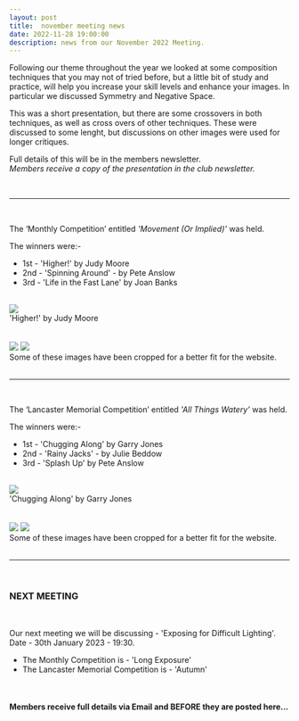 ```yaml
---
layout: post
title:  november meeting news
date: 2022-11-28 19:00:00
description: news from our November 2022 Meeting.
---
```


Following our theme throughout the year we looked at some composition techniques that you may not of tried before, but a little bit of study and practice, will help you increase your skill levels and enhance your images. In particular we discussed Symmetry and Negative Space. 

This was a short presentation, but there are some crossovers in both techniques, as well as cross overs of other techniques. These were discussed to some lenght, but discussions on other images were used for longer critiques.

Full details of this will be in the members newsletter.
<br>
*Members receive a copy of the presentation in the club newsletter.*

<br>

<hr>

<br>

The ‘Monthly Competition’ entitled *'Movement (Or Implied)'* was held.

The winners were:-

<ul>
	<li>1st - &#39;Higher!&#39; by Judy Moore</li>
	<li>2nd - &#39;Spinning Around&#39; - by Pete Anslow</li>
	<li>3rd - &#39;Life in the Fast Lane&#39; by Joan Banks</li>
</ul>

<br>

<div class="img_row">
	<img class="col three" src="{{ site.baseurl }}/assets/img/November22_Monthly/04 - Higher!.jpg">
</div>
<div class="col three caption">
	&#39;Higher!&#39; by Judy Moore
</div>

<br>
<br>

<div class="img_row">
	<img class="col two" src="{{ site.baseurl }}/assets/img/November22_Monthly/01 - Spinning Around.jpg">
	<img class="col one" src="{{ site.baseurl }}/assets/img/November22_Monthly/06 - Life in the fast lane.jpg">
</div>

<div class="col three caption">
	Some of these images have been cropped for a better fit for the website.
</div>


<br>

<hr>

<br>

The ‘Lancaster Memorial Competition’ entitled *'All Things Watery'* was held.

The winners were:-

<ul>
	<li>1st - &#39;Chugging Along&#39; by Garry Jones</li>
	<li>2nd - &#39;Rainy Jacks&#39; - by Julie Beddow</li>
	<li>3rd - &#39;Splash Up&#39; by Pete Anslow</li>
</ul>

<br>

<div class="img_row">
	<img class="col three" src="{{ site.baseurl }}/assets/img/LancasterMemorial22_Competition/10 - Chugging along.jpg">
</div>
<div class="col three caption">
	&#39;Chugging Along&#39; by Garry Jones
</div>

<br>
<br>

<div class="img_row">
	<img class="col two" src="{{ site.baseurl }}/assets/img/LancasterMemorial22_Competition/07 - Rainy Jacks.jpg">
	<img class="col one" src="{{ site.baseurl }}/assets/img/LancasterMemorial22_Competition/12 - Splash Up.jpg">
</div>

<div class="col three caption">
	Some of these images have been cropped for a better fit for the website.
</div>


<br>

<hr>

<br>



### NEXT MEETING
<br>

Our next meeting we will be discussing - 'Exposing for Difficult Lighting'.
Date - 30th January 2023 - 19:30.

<ul>
    <li>The Monthly Competition is - 'Long Exposure'</li>
    <li>The Lancaster Memorial Competition is - 'Autumn'</li>
</ul>


<!-- You can view our current programme here - <a href="{{ site.baseurl }}/programme/2020-12-16-Forward-Programme-2022">PROGRAMME 2022</a> -->

<br>

#### Members receive full details via Email and BEFORE they are posted here...